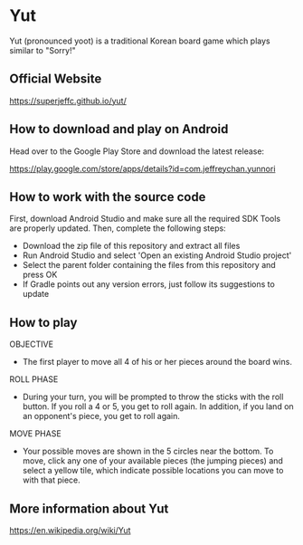 # Yut


Yut (pronounced yoot) is a traditional Korean board game which plays similar to "Sorry!"

## Official Website
https://superjeffc.github.io/yut/

## How to download and play on Android
Head over to the Google Play Store and download the latest release: 

https://play.google.com/store/apps/details?id=com.jeffreychan.yunnori

## How to work with the source code
First, download Android Studio and make sure all the required SDK Tools are properly updated. Then, complete the following steps:
- Download the zip file of this repository and extract all files
- Run Android Studio and select 'Open an existing Android Studio project'
- Select the parent folder containing the files from this repository and press OK
- If Gradle points out any version errors, just follow its suggestions to update

## How to play

OBJECTIVE

- The first player to move all 4 of his or her pieces around the board wins.

ROLL PHASE

- During your turn, you will be prompted to throw the sticks with the roll button. If you roll a 4 or 5, you get to roll again. In addition, if you land on an opponent's piece, you get to roll again.

MOVE PHASE

- Your possible moves are shown in the 5 circles near the bottom. To move, click any one of your available pieces (the jumping pieces) and select a yellow tile, which indicate possible locations you can move to with that piece.
 
## More information about Yut

https://en.wikipedia.org/wiki/Yut

